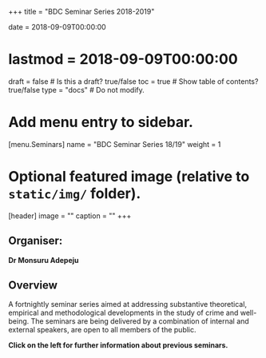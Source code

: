 +++
title = "BDC Seminar Series 2018-2019"

date = 2018-09-09T00:00:00
# lastmod = 2018-09-09T00:00:00

draft = false  # Is this a draft? true/false
toc = true  # Show table of contents? true/false
type = "docs"  # Do not modify.

# Add menu entry to sidebar.
[menu.Seminars]
  name = "BDC Seminar Series 18/19"
  weight = 1
  
# Optional featured image (relative to `static/img/` folder).
[header]
image = ""
caption = ""
+++

## **Organiser:**
**Dr Monsuru Adepeju**

## **Overview**
A fortnightly seminar series aimed at addressing substantive theoretical, empirical and methodological developments in the study of crime and well-being. The seminars are being delivered by a combination of internal and external speakers, are open to all members of the public.

**Click on the left for further information about previous seminars.**

